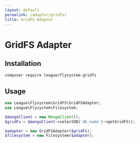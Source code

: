 ```yaml
---
layout: default
permalink: /adapter/gridfs/
title: GridFS Adapter
---
```


# GridFS Adapter

## Installation

~~~ bash
composer require league/flysystem-gridfs
~~~

## Usage

~~~ php
use League\Flysystem\GridFS\GridFSAdapter;
use League\Flysystem\Filesystem;

$mongoClient = new MongoClient();
$gridFs = $mongoClient->selectDB('db_name')->getGridFS();

$adapter = new GridFSAdapter($gridFs);
$filesystem = new Filesystem($adapter);
~~~
